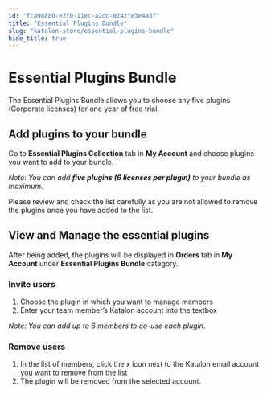 ```yaml
---
id: "fca98800-e2f0-11ec-a2dc-0242fe3e4a3f"
title: "Essential Plugins Bundle"
slug: "katalon-store/essential-plugins-bundle"
hide_title: true
---
```

    

# <a id="id" class="anchor_top_offset"/><a id="ariaid-title1" class="anchor_top_offset"/>Essential Plugins Bundle

    
      
<p xmlns="http://www.w3.org/1999/xhtml" className="p">The Essential Plugins Bundle allows you to choose any five   plugins (Corporate licenses) for one year of free trial.</p> 
    
  
    

## <a id="id_1" class="anchor_top_offset"/>Add plugins to your bundle

    
      
<p xmlns="http://www.w3.org/1999/xhtml" className="p">Go to <strong className="ph b">Essential Plugins Collection</strong> tab in   <strong className="ph b">My Account</strong> and choose plugins you want to add to   your bundle.</p> 
      
<p xmlns="http://www.w3.org/1999/xhtml" className="p">   <em className="ph i">Note: You can add <strong className="ph b">five plugins (6 licenses per       plugin)</strong> to your bundle as maximum.</em> </p> 
      
<p xmlns="http://www.w3.org/1999/xhtml" className="p">Please review and check the list carefully as you are not   allowed to remove the plugins once you have added to the list.</p> 
    
  
    

## <a id="id_2" class="anchor_top_offset"/>View and Manage the essential plugins

    
      
<p xmlns="http://www.w3.org/1999/xhtml" className="p">After being added, the plugins will be displayed in   <strong className="ph b">Orders</strong> tab in <strong className="ph b">My Account</strong> under   <strong className="ph b">Essential Plugins Bundle</strong> category.</p> 
    
          
      

### <a id="id_3" class="anchor_top_offset"/>Invite users

      
        
<ol xmlns="http://www.w3.org/1999/xhtml" className="ol">   <li className="li">Choose the plugin in which you want to manage members</li>   <li className="li">Enter your team member’s Katalon account into the     textbox</li> </ol> 
        
<p xmlns="http://www.w3.org/1999/xhtml" className="p">   <em className="ph i">Note: You can add up to 6 members to co-use each     plugin</em>.</p> 
      
    
      

### <a id="id_4" class="anchor_top_offset"/>Remove users

      
        
<ol xmlns="http://www.w3.org/1999/xhtml" className="ol">   <li className="li">In the list of members, click the x icon next to the Katalon     email account you want to remove from the list</li>   <li className="li">The plugin will be removed from the selected account.</li> </ol> 
      
    

